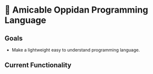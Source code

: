 # :hammer: Amicable Oppidan Programming Language

## Goals
 - Make a lightweight easy to understand programming language.

## Current Functionality
